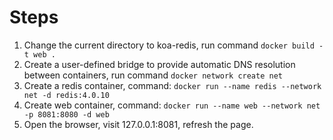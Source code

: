 # Steps
1. Change the current directory to koa-redis, run command `docker build -t web .`
2. Create a user-defined bridge to provide automatic DNS resolution between containers, run command `docker network create net`
3. Create a redis container, command: `docker run --name redis --network net -d redis:4.0.10`
4. Create web container, command: `docker run --name web --network net -p 8081:8080 -d web`
5. Open the browser, visit 127.0.0.1:8081, refresh the page.

